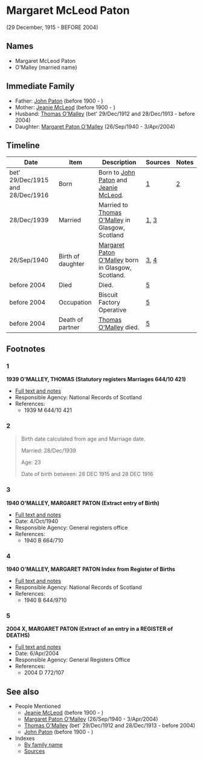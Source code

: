 ﻿---
layout: person
subject_key: i56209708
permalink: /people/i56209708
---

# Margaret McLeod Paton
(29 December, 1915 - BEFORE 2004)

## Names

* Margaret McLeod Paton
* O'Malley (married name)

## Immediate Family

* Father: [John Paton](./@i5211114@-john-paton-b1900-d.md) (before 1900 - )
* Mother: [Jeanie McLeod](./@i70248352@-jeanie-mcleod-b1900-d.md) (before 1900 - )
* Husband: [Thomas O'Malley](./@i12568152@-thomas-o'malley-b1912-12-29~1913-12-28-d2004.md) (bet' 29/Dec/1912 and 28/Dec/1913 - before 2004)
* Daughter: [Margaret Paton O'Malley](./@i46723082@-margaret-paton-o'malley-b1940-9-26-d2004-4-3.md) (26/Sep/1940 - 3/Apr/2004)

## Timeline

Date | Item | Description | Sources | Notes
---|---|---|---|---
bet' 29/Dec/1915 and 28/Dec/1916 | Born | Born to [John Paton](./@i5211114@-john-paton-b1900-d.md) and [Jeanie McLeod](./@i70248352@-jeanie-mcleod-b1900-d.md). | [1](#1) | [2](#2)
28/Dec/1939 | Married | Married to [Thomas O'Malley](./@i12568152@-thomas-o'malley-b1912-12-29~1913-12-28-d2004.md) in Glasgow, Scotland | [1](#1), [3](#3) | 
26/Sep/1940 | Birth of daughter | [Margaret Paton O'Malley](./@i46723082@-margaret-paton-o'malley-b1940-9-26-d2004-4-3.md) born in Glasgow, Scotland. | [3](#3), [4](#4) | 
before 2004 | Died | Died. | [5](#5) | 
before 2004 | Occupation | Biscuit Factory Operative | [5](#5) | 
before 2004 | Death of partner | [Thomas O'Malley](./@i12568152@-thomas-o'malley-b1912-12-29~1913-12-28-d2004.md) died. | [5](#5) | 

## Footnotes

### 1

**1939 O'MALLEY, THOMAS (Statutory registers Marriages 644/10 421)**

* [Full text and notes](../sources/@s89657505@-1939-o'malley,-thomas-statutory-registers-marriages-644-10-421-.md)
* Responsible Agency: National Records of Scotland
* References: 
  * 1939 M 644/10 421

### 2

> Birth date calculated from age and Marriage date.
>
> Married: 28/Dec/1939
>
> Age: 23
>
> Date of birth between: 28 DEC 1915 and 28 DEC 1916
>


### 3

**1940 O'MALLEY, MARGARET PATON (Extract entry of Birth)**

* [Full text and notes](../sources/@s54701108@-1940-o'malley,-margaret-paton-extract-entry-of-birth-.md)
* Date: 4/Oct/1940
* Responsible Agency: General registers office
* References: 
  * 1940 B 664/710

### 4

**1940 O'MALLEY, MARGARET PATON Index from Register of Births**

* [Full text and notes](../sources/@s58885276@-1940-o'malley,-margaret-paton-index-from-register-of-births.md)
* Responsible Agency: National Records of Scotland
* References: 
  * 1940 B 644/9710

### 5

**2004 X, MARGARET PATON (Extract of an entry in a REGISTER of DEATHS)**

* [Full text and notes](../sources/@s55468576@-2004-campbell,-margaret-paton-extract-of-an-entry-in-a-register-of-deaths-.md)
* Date: 6/Apr/2004
* Responsible Agency: General Registers Office
* References: 
  * 2004 D 772/107


## See also

- People Mentioned
  - [Jeanie McLeod](./@i70248352@-jeanie-mcleod-b1900-d.md) (before 1900 - )
  - [Margaret Paton O'Malley](./@i46723082@-margaret-paton-o'malley-b1940-9-26-d2004-4-3.md) (26/Sep/1940 - 3/Apr/2004)
  - [Thomas O'Malley](./@i12568152@-thomas-o'malley-b1912-12-29~1913-12-28-d2004.md) (bet' 29/Dec/1912 and 28/Dec/1913 - before 2004)
  - [John Paton](./@i5211114@-john-paton-b1900-d.md) (before 1900 - )
- Indexes
  - [By family name](../index-by-family-name.md)
  - [Sources](../index-of-sources-by-title.md)
